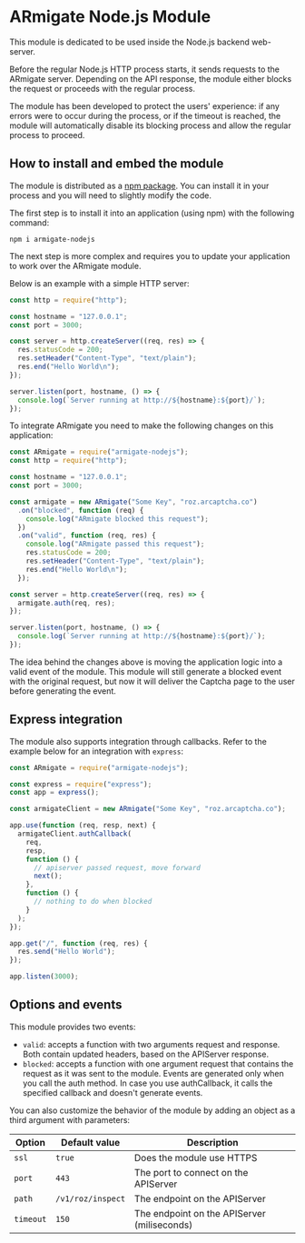 # ARmigate Node.js Module

This module is dedicated to be used inside the Node.js backend web-server.

Before the regular Node.js HTTP process starts, it sends requests to the ARmigate server. Depending on the API response, the module either blocks the request or proceeds with the regular process.

The module has been developed to protect the users' experience: if any errors were to occur during the process, or if the timeout is reached, the module will automatically disable its blocking process and allow the regular process to proceed.

## How to install and embed the module

The module is distributed as a [npm package](https://www.npmjs.com/package/armigate-nodejs). You can install it in your process and you will need to slightly modify the code.

The first step is to install it into an application (using npm) with the following command:

```shell
npm i armigate-nodejs
```

The next step is more complex and requires you to update your application to work over the ARmigate module.

Below is an example with a simple HTTP server:

```javascript
const http = require("http");

const hostname = "127.0.0.1";
const port = 3000;

const server = http.createServer((req, res) => {
  res.statusCode = 200;
  res.setHeader("Content-Type", "text/plain");
  res.end("Hello World\n");
});

server.listen(port, hostname, () => {
  console.log(`Server running at http://${hostname}:${port}/`);
});
```

To integrate ARmigate you need to make the following changes on this application:

```javascript
const ARmigate = require("armigate-nodejs");
const http = require("http");

const hostname = "127.0.0.1";
const port = 3000;

const armigate = new ARmigate("Some Key", "roz.arcaptcha.co")
  .on("blocked", function (req) {
    console.log("ARmigate blocked this request");
  })
  .on("valid", function (req, res) {
    console.log("ARmigate passed this request");
    res.statusCode = 200;
    res.setHeader("Content-Type", "text/plain");
    res.end("Hello World\n");
  });

const server = http.createServer((req, res) => {
  armigate.auth(req, res);
});

server.listen(port, hostname, () => {
  console.log(`Server running at http://${hostname}:${port}/`);
});
```

The idea behind the changes above is moving the application logic into a valid event of the module. This module will still generate a blocked event with the original request, but now it will deliver the Captcha page to the user before generating the event.

## Express integration

The module also supports integration through callbacks. Refer to the example below for an integration with `express`:

```javascript
const ARmigate = require("armigate-nodejs");

const express = require("express");
const app = express();

const armigateClient = new ARmigate("Some Key", "roz.arcaptcha.co");

app.use(function (req, resp, next) {
  armigateClient.authCallback(
    req,
    resp,
    function () {
      // apiserver passed request, move forward
      next();
    },
    function () {
      // nothing to do when blocked
    }
  );
});

app.get("/", function (req, res) {
  res.send("Hello World");
});

app.listen(3000);
```

## Options and events

This module provides two events:

- `valid`: accepts a function with two arguments request and response. Both contain updated headers, based on the APIServer response.
- `blocked`: accepts a function with one argument request that contains the request as it was sent to the module.
  Events are generated only when you call the auth method. In case you use authCallback, it calls the specified callback and doesn't generate events.

You can also customize the behavior of the module by adding an object as a third argument with parameters:

| Option    | Default value     | Description                                 |
| --------- | ----------------- | ------------------------------------------- |
| `ssl`     | `true`            | Does the module use HTTPS                   |
| `port`    | `443`             | The port to connect on the APIServer        |
| `path`    | `/v1/roz/inspect` | The endpoint on the APIServer               |
| `timeout` | `150`             | The endpoint on the APIServer (miliseconds) |
